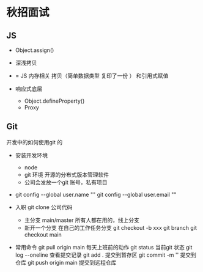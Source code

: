 # 秋招面试

## JS
- Object.assign()

- 深浅拷贝
- =  JS 内存相关 
拷贝（简单数据类型 复印了一份 ） 和引用式赋值

- 响应式底层 
    - Object.defineProperty()
    - Proxy 

## Git
开发中的如何使用git 的

- 安装开发环境
    - node 
    - git 环境 开源的分布式版本管理软件
    - 公司会发放一个git 账号，私有项目

- git config --global user.name ""
    git config --global user.email ""
- 入职 git clone 公司代码
    - 主分支 main/master
        所有人都在用的，线上分支
    - 新开一个分支
    在自己的工作任务分支
    git checkout -b xxx
    git branch 
    git checkout main
- 常用命令
    git pull origin main 每天上班前的动作
    git status 当前git 状态
    git log --oneline  查看提交记录
    git add . 提交到暂存区
    git commit -m '' 提交到仓库
    git push origin main 提交到远程仓库
